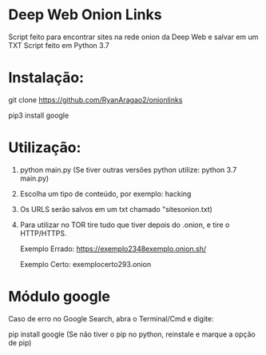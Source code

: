 # Deep Web Onion Links

Script feito para encontrar sites na rede onion da Deep Web e salvar em um TXT
Script feito em Python 3.7

# Instalação:

git clone https://github.com/RyanAragao2/onionlinks

pip3 install google

# Utilização:

1. python main.py (Se tiver outras versões python utilize: python 3.7 main.py)

2. Escolha um tipo de conteúdo, por exemplo: hacking

3. Os URLS serão salvos em um txt chamado "sitesonion.txt)

4. Para utilizar no TOR tire tudo que tiver depois do .onion, e tire o HTTP/HTTPS.
    
    Exemplo Errado: https://exemplo2348exemplo.onion.sh/
    
    Exemplo Certo:  exemplocerto293.onion

# Módulo google

Caso de erro no Google Search, abra o Terminal/Cmd e digite:

pip install google (Se não tiver o pip no python, reinstale e marque a opção de pip)
